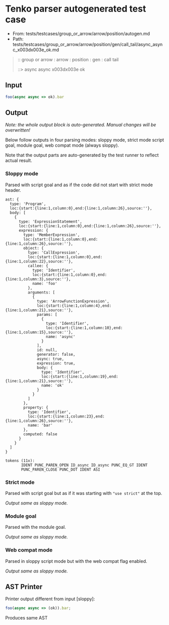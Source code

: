 # Tenko parser autogenerated test case

- From: tests/testcases/group_or_arrow/arrow/position/autogen.md
- Path: tests/testcases/group_or_arrow/arrow/position/gen/call_tail/async_async_x003dx003e_ok.md

> :: group or arrow : arrow : position : gen : call tail
>
> ::> async async x003dx003e ok

## Input


`````js
foo(async async => ok).bar
`````

## Output

_Note: the whole output block is auto-generated. Manual changes will be overwritten!_

Below follow outputs in four parsing modes: sloppy mode, strict mode script goal, module goal, web compat mode (always sloppy).

Note that the output parts are auto-generated by the test runner to reflect actual result.

### Sloppy mode

Parsed with script goal and as if the code did not start with strict mode header.

`````
ast: {
  type: 'Program',
  loc:{start:{line:1,column:0},end:{line:1,column:26},source:''},
  body: [
    {
      type: 'ExpressionStatement',
      loc:{start:{line:1,column:0},end:{line:1,column:26},source:''},
      expression: {
        type: 'MemberExpression',
        loc:{start:{line:1,column:0},end:{line:1,column:26},source:''},
        object: {
          type: 'CallExpression',
          loc:{start:{line:1,column:0},end:{line:1,column:22},source:''},
          callee: {
            type: 'Identifier',
            loc:{start:{line:1,column:0},end:{line:1,column:3},source:''},
            name: 'foo'
          },
          arguments: [
            {
              type: 'ArrowFunctionExpression',
              loc:{start:{line:1,column:4},end:{line:1,column:21},source:''},
              params: [
                {
                  type: 'Identifier',
                  loc:{start:{line:1,column:10},end:{line:1,column:15},source:''},
                  name: 'async'
                }
              ],
              id: null,
              generator: false,
              async: true,
              expression: true,
              body: {
                type: 'Identifier',
                loc:{start:{line:1,column:19},end:{line:1,column:21},source:''},
                name: 'ok'
              }
            }
          ]
        },
        property: {
          type: 'Identifier',
          loc:{start:{line:1,column:23},end:{line:1,column:26},source:''},
          name: 'bar'
        },
        computed: false
      }
    }
  ]
}

tokens (11x):
       IDENT PUNC_PAREN_OPEN ID_async ID_async PUNC_EQ_GT IDENT
       PUNC_PAREN_CLOSE PUNC_DOT IDENT ASI
`````

### Strict mode

Parsed with script goal but as if it was starting with `"use strict"` at the top.

_Output same as sloppy mode._

### Module goal

Parsed with the module goal.

_Output same as sloppy mode._

### Web compat mode

Parsed in sloppy script mode but with the web compat flag enabled.

_Output same as sloppy mode._

## AST Printer

Printer output different from input [sloppy]:

````js
foo(async async => (ok)).bar;
````

Produces same AST
